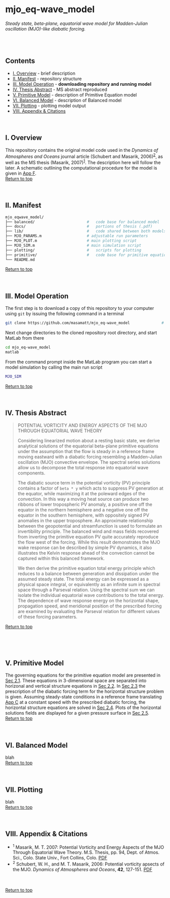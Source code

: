 # mjo_eq-wave_model

*Steady state, beta-plane, equatorial wave model for Madden-Julian oscillation (MJO)-like diabatic forcing.*
<br>
<br>
<br>
<br>


## Contents
* [I. Overview](#I-Overview) - brief description
* [II. Manifest](#II-Manifest) - repository structure
* [III. Model Operation](#III-Model-Operation) - **downloading repository and running model**
* [IV. Thesis Abstract](#IV-Thesis-Abstract) - MS abstract reproduced
* [V. Primitive Model](#V-Primitive-Model) - description of Primitive Equation model
* [VI. Balanced Model](#VI-Balanced-Model) - description of Balanced model
* [VII. Plotting](#VII-Plotting) - plotting model output
* [VIII. Appendix \& Citations](#VIII-Appendix--Citations)
<br><br><br>


## I. Overview
This repository contains the original model code used in the _Dynamics of Atmospheres and Oceans_ journal article (Schubert and Masarik, 2006)<sup>[2](#2)</sup>, as well as the MS thesis (Masarik,  2007)<sup>[1](#1)</sup>.  The description here will follow the later.  A schematic outlining the computational procedure for the model is given in [App F](https://github.com/masamatt/mjo_eq-wave_model/blob/master/docs/mtm_thesis_comp_proc.pdf).
<br>
[Return to top](#mjo_eq-wave_model)
<br><br><br>


## II. Manifest
```bash
mjo_eqwave_model/
├── balanced/                       #   code base for balanced model
├── docs/                           #   portions of thesis (.pdf)
├── lib/                            #   code shared between both models
├── MJO_PARAMS.m                    # adjustable run parameters
├── MJO_PLOT.m                      # main plotting script
├── MJO_SIM.m                       # main simulation script
├── plotting/                       #   scripts for plotting
├── primitive/                      #   code base for primitive equation model
└── README.md
```
[Return to top](#mjo_eq-wave_model)
<br><br><br>


## III. Model Operation
The first step is to download a copy of this repository to your computer using `git` by
issuing the following command in a terminal
```bash
git clone https://github.com/masamatt/mjo_eq-wave_model              # clone locally as, ./mjo_eq-wave_model
```
Next change directories to the cloned repository root directory, and start MatLab from there
```bash
cd mjo_eq-wave_model
matlab
```
From the command prompt inside the MatLab program you can start a model simulation by calling the main run script
```matlab
MJO_SIM
```
[Return to top](#mjo_eq-wave_model)
<br><br><br>


## IV. Thesis Abstract
> POTENTIAL VORTICITY AND ENERGY ASPECTS OF THE MJO THROUGH
>                   EQUATORIAL WAVE THEORY
> 
>   Considering linearized motion about a resting basic state, we derive analytical solutions
> of the equatorial beta-plane primitive equations under the assumption that the flow is steady
> in a reference frame moving eastward with a diabatic forcing resembling a Madden-Julian oscillation (MJO)
> convective envelope.  The spectral series solutions allow us to
> decompose the total response into equatorial wave components.
>
>    The diabatic source term in the potential vorticity (PV) principle contains a factor 
> of `beta * y` which acts to suppress PV generation at the equator, while  maximizing it at the
> poleward edges of the convection.  In this way a moving heat source can produce two ribbons
> of lower tropospheric PV anomaly, a positive one off the equator in the northern hemisphere
> and a negative one off the equator in the southern hemisphere, with oppositely signed PV
> anomalies in the upper troposphere.  An approximate relationship between the geopotential
> and streamfunction is used to formulate an invertibility principle.  The balanced wind and 
> mass fields recovered from inverting the primitive equation PV quite accurately reproduce
> the flow west of the forcing.  While this result demonstrates the MJO wake response can
> be described by simple PV dynamics, it also illustrates the Kelvin response ahead of the 
> convection cannot be captured within this balanced framework.
>
>    We then derive the primitive equation total energy principle which reduces to a balance
> between generation and dissipation under the assumed steady state.  The total energy 
> can be expressed as a physical space integral, or equivalently as an infinite sum in spectral
> space through a Parseval relation.  Using the spectral sum we can isolate the individual
> equatorial wave contributions to the total energy.  The dependence of wave response energy
> on the horizontal shape, propagation speed, and meridional position of the prescribed
> forcing are examined by evaluating the Parseval relation for different values of these
> forcing parameters.
> <br>

[Return to top](#mjo_eq-wave_model)

<br><br><br>


## V. Primitive Model
The governing equations for the primitive equation model are presented in [Sec 2.1](https://github.com/masamatt/mjo_eq-wave_model/blob/master/docs/mtm_thesis_sec_2.1.pdf).  These 
equations in 3-dimensional space are separated into horizonal and vertical structure equations in [Sec 2.2](https://github.com/masamatt/mjo_eq-wave_model/blob/master/docs/mtm_thesis_sec_2.2.pdf). In 
[Sec 2.3](https://github.com/masamatt/mjo_eq-wave_model/blob/master/docs/mtm_thesis_sec_2.3.pdf) the prescription of the diabatic forcing term for the horizontal structure problem is given.  Assuming steady-state conditions in a reference frame translating [App C](https://github.com/masamatt/mjo_eq-wave_model/blob/master/docs/mtm_thesis_xi_coord.pdf) at a constant speed with the prescribed diabatic forcing, the horizontal structure equations are solved in [Sec 2.4](https://github.com/masamatt/mjo_eq-wave_model/blob/master/docs/mtm_thesis_sec_2.4.pdf).  Plots of the horizontal solutions fields are displayed for a given pressure surface in [Sec 2.5](https://github.com/masamatt/mjo_eq-wave_model/blob/master/docs/mtm_thesis_sec_2.5.pdf).
<br>
[Return to top](#mjo_eq-wave_model)
<br><br><br>


## VI. Balanced Model
blah<br>
[Return to top](#mjo_eq-wave_model)
<br><br><br>


## VII. Plotting
blah<br>
[Return to top](#mjo_eq-wave_model)
<br><br><br>


## VIII. Appendix \& Citations
* <sup><a name="1">1</a></sup> Masarik, M. T. 2007: Potential Vorticity and Energy Aspects of the MJO Through Equatorial Wave Theory.  M.S. Thesis, pp. 94, Dept. of Atmos. Sci., Colo. State Univ., Fort Collins, Colo. [PDF](http://schubert.atmos.colostate.edu/publications/theses/masarik_thesis_2007.pdf)
* <sup><a name="2">2</a></sup> Schubert, W. H., and M. T. Masarik, 2006: Potential vorticity apsects of the MJO. _Dynamics of Atmospheres and Oceans_, **42**,
127-151. [PDF](http://dx.doi.org/10.1016/j.dynatmoce.2006.02.003)

<br><br>
[Return to top](#mjo_eq-wave_model)
<br><br>

